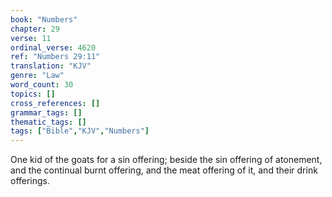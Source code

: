 ```yaml
---
book: "Numbers"
chapter: 29
verse: 11
ordinal_verse: 4620
ref: "Numbers 29:11"
translation: "KJV"
genre: "Law"
word_count: 30
topics: []
cross_references: []
grammar_tags: []
thematic_tags: []
tags: ["Bible","KJV","Numbers"]
---
```

One kid of the goats for a sin offering; beside the sin offering of atonement, and the continual burnt offering, and the meat offering of it, and their drink offerings.
